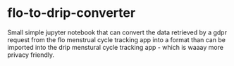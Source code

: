 # flo-to-drip-converter

Small simple jupyter notebook that can convert the data retrieved by a gdpr request from the flo menstrual cycle tracking app into a format than can be imported into the drip menstural cycle tracking app - which is waaay more privacy friendly.
